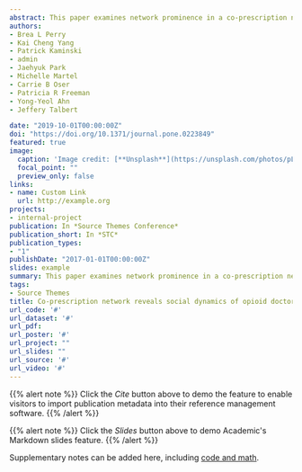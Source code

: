 ```yaml
---
abstract: This paper examines network prominence in a co-prescription network as an indicator of opioid doctor shopping (ie, fraudulent solicitation of opioids from multiple prescribers). Using longitudinal data from a large commercially insured population, we construct a network where a tie between patients is weighted by the number of shared opioid prescribers. Given prior research suggesting that doctor shopping may be a social process, we hypothesize that active doctor shoppers will occupy central structural positions in this network. We show that network prominence, operationalized using PageRank, is associated with more opioid prescriptions, higher predicted risk for dangerous morphine dosage, opioid overdose, and opioid use disorder, controlling for number of prescribers and other variables. Moreover, as a patient’s prominence increases over time, so does their risk for these outcomes, compared to their own average level of risk. Results highlight the importance of co-prescription networks in characterizing high-risk social dynamics.
authors:
- Brea L Perry
- Kai Cheng Yang
- Patrick Kaminski
- admin
- Jaehyuk Park
- Michelle Martel
- Carrie B Oser
- Patricia R Freeman
- Yong-Yeol Ahn
- Jeffery Talbert

date: "2019-10-01T00:00:00Z"
doi: "https://doi.org/10.1371/journal.pone.0223849"
featured: true
image:
  caption: 'Image credit: [**Unsplash**](https://unsplash.com/photos/pLCdAaMFLTE)'
  focal_point: ""
  preview_only: false
links:
- name: Custom Link
  url: http://example.org
projects:
- internal-project
publication: In *Source Themes Conference*
publication_short: In *STC*
publication_types:
- "1"
publishDate: "2017-01-01T00:00:00Z"
slides: example
summary: This paper examines network prominence in a co-prescription network as an indicator of opioid doctor shopping (ie, fraudulent solicitation of opioids from multiple prescribers). 
tags:
- Source Themes
title: Co-prescription network reveals social dynamics of opioid doctor shopping
url_code: '#'
url_dataset: '#'
url_pdf:
url_poster: '#'
url_project: ""
url_slides: ""
url_source: '#'
url_video: '#'
---
```


{{% alert note %}}
Click the *Cite* button above to demo the feature to enable visitors to import publication metadata into their reference management software.
{{% /alert %}}

{{% alert note %}}
Click the *Slides* button above to demo Academic's Markdown slides feature.
{{% /alert %}}

Supplementary notes can be added here, including [code and math](https://sourcethemes.com/academic/docs/writing-markdown-latex/).


